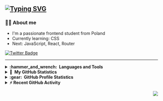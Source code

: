 <a href="https://git.io/typing-svg"><img src="https://readme-typing-svg.demolab.com?font=verdana&size=35&pause=1000&color=009FF7&width=435&lines=Hi!+I'am+Marcel" alt="Typing SVG" /></a>
---

### :man_technologist: About me
- I'm a passionate frontend student from Poland
- Currently learning: CSS
- Next: JavaScript, React, Router
<div id="badges">
  <a href="https://twitter.com/Meveltu">
    <img src="https://img.shields.io/badge/Twitter-blue?style=for-the-badge&logo=twitter&logoColor=white" alt="Twitter Badge"/><br>
  </a>
</div>

---

<details>
  <summary><b>:hammer_and_wrench: &nbsp;Languages and Tools</b></summary>
    <img src="https://github.com/devicons/devicon/blob/master/icons/vscode/vscode-original.svg" title="vscode" alt="vscode" width="20" height="20"/>&nbsp;
    <img src="https://github.com/devicons/devicon/blob/master/icons/atom/atom-original.svg" title="atom" alt="atom" width="20" height="20"/>&nbsp;
    <img src="https://github.com/devicons/devicon/blob/master/icons/html5/html5-original.svg" title="HTML5" alt="HTML" width="20" height="20"/>&nbsp;
    <img src="https://github.com/devicons/devicon/blob/master/icons/css3/css3-plain-wordmark.svg"  title="CSS3" alt="CSS" width="20" height="20"/>&nbsp;
</details>

<details>
  <summary><b>🔷 &nbsp;My GitHub Statistics</b></summary>
        <img src="https://github-readme-streak-stats.herokuapp.com/?user=Meveltu&hide_border=true&theme=dark&count_private=true"/>
        <img src="https://github-readme-stats.vercel.app/api/top-langs/?username=Meveltu&hide=html&hide_title=true&hide_border=true&layout=compact&langs_count=8&theme=dark&count_private=true"/>
</details>

<details>
  <summary><b>:gear: &nbsp;GitHub Profile Statistics</b></summary>
        <img src="https://github-readme-stats.vercel.app/api?username=Meveltu&hide_title=true&hide_border=true&show_icons=true&count_private=true&include_all_commits=true&theme=dark"/> 
</details>

<details>
  <summary><b>⚡ Recent GitHub Activity</b></summary>
   <a href="https://github.com/Meveltu"><img alt="Meveltu's Activity Graph" src="https://activity-graph.herokuapp.com/graph?username=Meveltu&custom_title=Meveltu's%20Contribution%20Graph&theme=react-dark" /></a>
</details>

<p align="right">
<img src="https://komarev.com/ghpvc/?username=Meveltua&style=plastic&label=Views"><img>
</p>
